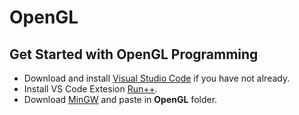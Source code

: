 # OpenGL

## Get Started with OpenGL Programming

-   Download and install <a href="https://code.visualstudio.com/download" target="_blank">Visual Studio Code</a> if you have not already.
-   Install VS Code Extesion <a href="https://marketplace.visualstudio.com/items?itemName=AlbinBD.run" target="_blank">Run++</a>.
-   Download [MinGW](https://drive.google.com/drive/folders/1W5d8rVs8o4T8sKA-DIC88QlWGxwxXFE1?usp=sharing) and paste in **OpenGL** folder.
